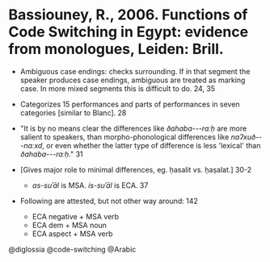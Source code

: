 # Bassiouney, R., 2006. Functions of Code Switching in Egypt: evidence from monologues, Leiden: Brill.

- Ambiguous case endings: checks surrounding. If in that segment the speaker produces case endings, ambiguous are treated as marking case. In more mixed segments this is difficult to do. 24, 35

- Categorizes 15 performances and parts of performances in seven categories [similar to Blanc]. 28

- "It is by no means clear the differences like *ðahaba*---*raːḥ* are more salient to speakers, than morpho-phonological differences like *naʔxuð*---*naːxd*, or even whether the latter type of difference is less 'lexical' than *ðahaba*---*raːḥ*." 31

- [Gives major role to minimal differences, eg. ḥasalit vs. ḥaṣalat.] 30-2
  - *as-suʾāl* is MSA. *is-suʾāl* is ECA. 37

- Following are attested, but not other way around: 142
  - ECA negative + MSA verb
  - ECA dem + MSA noun
  - ECA aspect + MSA verb

@diglossia
@code-switching
@Arabic
